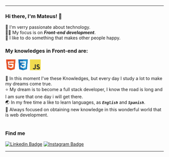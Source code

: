 ***
### Hi there, I'm **Mateus**! 👋

:yellow_heart: I'm verry passionate about technology. <br>
:man_technologist: My focus is on *__Front-end development__*. <br>
:star_struck: I like to do something that makes other people happy. </br>

### My knowledges in Front-end are:

<code><img src="https://raw.githubusercontent.com/devicons/devicon/master/icons/html5/html5-original.svg" width="35"/></code>
<code><img src="https://raw.githubusercontent.com/devicons/devicon/master/icons/css3/css3-original.svg" width="35"/></code>
<code><img src="https://raw.githubusercontent.com/devicons/devicon/master/icons/javascript/javascript-original.svg" width="35"/></code>

:rocket: In this moment I've these Knowledges, but every day I study a lot to make my dreams come true. <br>
:star: My dream is to become a full stack developer, I know the road is long and I am sure that one day i will get there. <br>
:earth_asia: In my free time a like to learn languages, as **_`English`_** and **_`Spanish`_**. <br>
:abacus: Always focused on obtaining new knowledge in this wonderful world that is web development. <br> <br>

### Find me

[![Linkedin Badge](https://img.shields.io/badge/-Linkedin-blue?style=flat-square&logo=Linkedin&logoColor=white&link=https://www.linkedin.com/in/mateus-barros-a7a78b159/)](https://www.instagram.com/mattews20barros/)
[![Instagram Badge](https://img.shields.io/badge/-Instagram-violet?style=flat-square&logo=Instagram&logoColor=white&link=https://www.linkedin.com/in/mateus-barros-a7a78b159/)](https://www.linkedin.com/in/mateus-barros-a7a78b159/)

***
